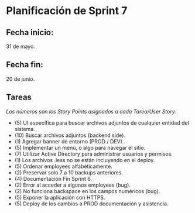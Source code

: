 # Planificación de Sprint 7

## Fecha inicio:
 31 de mayo.
## Fecha fin:
 20 de junio.
## Tareas

*Los números son los Story Points asignados a cada Tarea/User Story.*

* (5) UI específica para buscar archivos adjuntos de cualquier entidad del sistema.
* (10) Buscar archivos adjuntos (backend side).
* (1) Agregar banner de entorno (PROD / DEV).
* (5) Implementar un menú, o algo para navegar el sitio.
* (7) Utilizar Active Directory para administrar usuarios y permisos.
* (1) Los archivos .less no se están incluyendo en el deploy.
* (5) Ordenar employees alfabéticamente.
* (2) Preservar solo 7 a 10 backups anteriores.
* (4) Documentación Fin Sprint 6.
* (2) Error al acceder a algunos employees (bug).
* (2) No funciona backspace en los campos numéricos (bug).
* (5) Exponer la aplicación con HTTPS.
* (5) Deploy de los cambios a PROD documentación y asistencia.



